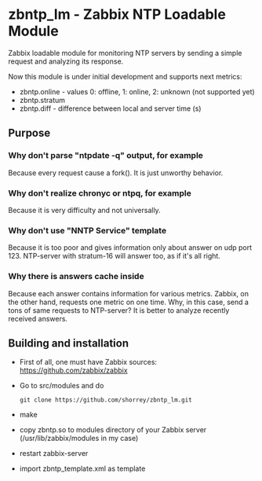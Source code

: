 # zbntp_lm - Zabbix NTP Loadable Module

Zabbix loadable module for monitoring NTP servers by sending a simple request and analyzing its response.

Now this module is under initial development and supports next metrics:

- zbntp.online - values 0: offline, 1: online, 2: unknown (not supported yet)
- zbntp.stratum
- zbntp.diff - difference between local and server time (s)

## Purpose

### Why don't parse "ntpdate -q" output, for example

Because every request cause a fork(). It is just unworthy behavior.

### Why don't realize chronyc or ntpq, for example

Because it is very difficulty and not universally.

### Why don't use "NNTP Service" template

Because it is too poor and gives information only about answer on udp port 123.
NTP-server with stratum-16 will answer too, as if it's all right.

### Why there is answers cache inside

Because each answer contains information for various metrics. Zabbix, on the other hand, requests one metric on one time.
Why, in this case, send a tons of same requests to NTP-server? It is better to analyze recently received answers.

## Building and installation

- First of all, one must have Zabbix sources: https://github.com/zabbix/zabbix
- Go to src/modules and do

      git clone https://github.com/shorrey/zbntp_lm.git
 - make
 - copy zbntp.so to modules directory of your Zabbix server (/usr/lib/zabbix/modules in my case)
 - restart zabbix-server
 - import zbntp_template.xml as template
